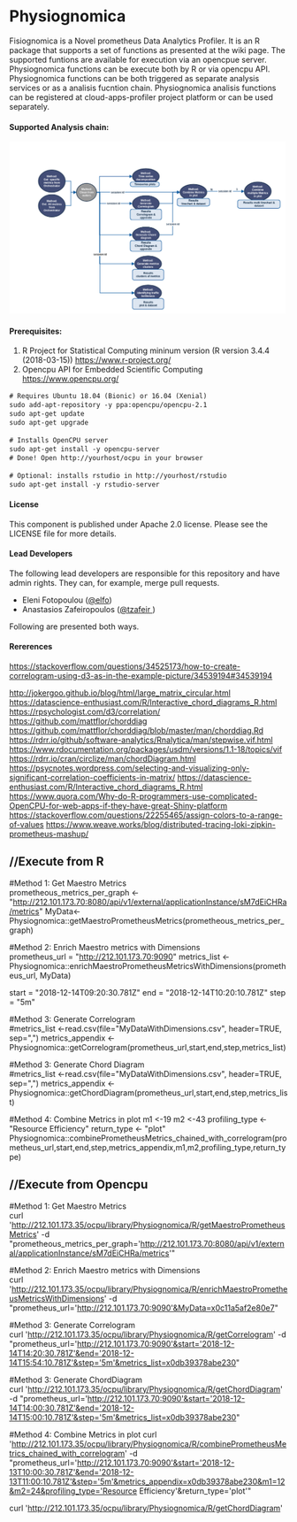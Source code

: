 # Physiognomica
Fisiognomica is a Novel prometheus Data Analytics Profiler. It is an R package that supports a set of functions as presented at the wiki page. The supported funtions are available for execution via an opencpue server. Physiognomica functions can be execute both by R or via opencpu API. Physiognomica functions can be both triggered as separate analysis services or as a analisis fucntion chain. Physiognomica analisis functions can be registered at cloud-apps-profiler project platform or can be used separately.

#### Supported Analysis chain:
<img src="/images/functionchaingeneric.png" width="500">

#### Prerequisites:
1. R Project for Statistical Computing mininum version (R version 3.4.4 (2018-03-15))
https://www.r-project.org/
1. Opencpu API for Embedded Scientific Computing
https://www.opencpu.org/
```
# Requires Ubuntu 18.04 (Bionic) or 16.04 (Xenial)
sudo add-apt-repository -y ppa:opencpu/opencpu-2.1
sudo apt-get update 
sudo apt-get upgrade

# Installs OpenCPU server
sudo apt-get install -y opencpu-server
# Done! Open http://yourhost/ocpu in your browser

# Optional: installs rstudio in http://yourhost/rstudio
sudo apt-get install -y rstudio-server 
```
#### License

This component is published under Apache 2.0 license. Please see the LICENSE file for more details.

#### Lead Developers

The following lead developers are responsible for this repository and have admin rights. They can, for example, merge pull requests.

- Eleni Fotopoulou ([@elfo](https://github.com/efotopoulou))
- Anastasios Zafeiropoulos ([@tzafeir ](https://github.com/azafeiropoulos))

Following are presented both ways.


#### Rererences
https://stackoverflow.com/questions/34525173/how-to-create-correlogram-using-d3-as-in-the-example-picture/34539194#34539194

http://jokergoo.github.io/blog/html/large_matrix_circular.html
https://datascience-enthusiast.com/R/Interactive_chord_diagrams_R.html
https://rpsychologist.com/d3/correlation/
https://github.com/mattflor/chorddiag
https://github.com/mattflor/chorddiag/blob/master/man/chorddiag.Rd
https://rdrr.io/github/software-analytics/Rnalytica/man/stepwise.vif.html
https://www.rdocumentation.org/packages/usdm/versions/1.1-18/topics/vif
https://rdrr.io/cran/circlize/man/chordDiagram.html
https://psycnotes.wordpress.com/selecting-and-visualizing-only-significant-correlation-coefficients-in-matrix/ 
https://datascience-enthusiast.com/R/Interactive_chord_diagrams_R.html
https://www.quora.com/Why-do-R-programmers-use-complicated-OpenCPU-for-web-apps-if-they-have-great-Shiny-platform
https://stackoverflow.com/questions/22255465/assign-colors-to-a-range-of-values
https://www.weave.works/blog/distributed-tracing-loki-zipkin-prometheus-mashup/

//Execute from R
------------------------------------------------
#Method 1: Get Maestro Metrics  
prometheous_metrics_per_graph <- "http://212.101.173.70:8080/api/v1/external/applicationInstance/sM7dEiCHRa/metrics"
MyData<-Physiognomica::getMaestroPrometheusMetrics(prometheous_metrics_per_graph)  

#Method 2: Enrich Maestro metrics with Dimensions   
prometheus_url = "http://212.101.173.70:9090"
metrics_list <- Physiognomica::enrichMaestroPrometheusMetricsWithDimensions(prometheus_url, MyData)  

start = "2018-12-14T09:20:30.781Z"
end = "2018-12-14T10:20:10.781Z"
step = "5m"

#Method 3: Generate Correlogram  
#metrics_list <-read.csv(file="MyDataWithDimensions.csv", header=TRUE, sep=",")
metrics_appendix <- Physiognomica::getCorrelogram(prometheus_url,start,end,step,metrics_list)

#Method 3: Generate Chord Diagram  
#metrics_list <-read.csv(file="MyDataWithDimensions.csv", header=TRUE, sep=",")
metrics_appendix <- Physiognomica::getChordDiagram(prometheus_url,start,end,step,metrics_list)

#Method 4: Combine Metrics in plot
m1 <-19
m2 <-43
profiling_type <- "Resource Efficiency"
return_type <- "plot"
Physiognomica::combinePrometheusMetrics_chained_with_correlogram(prometheus_url,start,end,step,metrics_appendix,m1,m2,profiling_type,return_type)


//Execute from Opencpu
--------------------------------------
#Method 1: Get Maestro Metrics  
curl 'http://212.101.173.35/ocpu/library/Physiognomica/R/getMaestroPrometheusMetrics'  -d "prometheous_metrics_per_graph='http://212.101.173.70:8080/api/v1/external/applicationInstance/sM7dEiCHRa/metrics'"

#Method 2: Enrich Maestro metrics with Dimensions   
curl 'http://212.101.173.35/ocpu/library/Physiognomica/R/enrichMaestroPrometheusMetricsWithDimensions'  -d "prometheus_url='http://212.101.173.70:9090'&MyData=x0c11a5af2e80e7"

#Method 3: Generate Correlogram  
curl 'http://212.101.173.35/ocpu/library/Physiognomica/R/getCorrelogram'  -d "prometheus_url='http://212.101.173.70:9090'&start='2018-12-14T14:20:30.781Z'&end='2018-12-14T15:54:10.781Z'&step='5m'&metrics_list=x0db39378abe230"

#Method 3: Generate ChordDiagram  
curl 'http://212.101.173.35/ocpu/library/Physiognomica/R/getChordDiagram'  -d "prometheus_url='http://212.101.173.70:9090'&start='2018-12-14T14:00:30.781Z'&end='2018-12-14T15:00:10.781Z'&step='5m'&metrics_list=x0db39378abe230"

#Method 4: Combine Metrics in plot
curl 'http://212.101.173.35/ocpu/library/Physiognomica/R/combinePrometheusMetrics_chained_with_correlogram'  -d "prometheus_url='http://212.101.173.70:9090'&start='2018-12-13T10:00:30.781Z'&end='2018-12-13T11:00:10.781Z'&step='5m'&metrics_appendix=x0db39378abe230&m1=12&m2=24&profiling_type='Resource Efficiency'&return_type='plot'"


curl 'http://212.101.173.35/ocpu/library/Physiognomica/R/getChordDiagram'  








